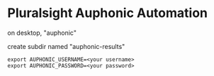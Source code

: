 # Pluralsight Auphonic Automation

on desktop, "auphonic"

create subdir named "auphonic-results"

```
export AUPHONIC_USERNAME=<your username>
export AUPHONIC_PASSWORD=<your password>
```
